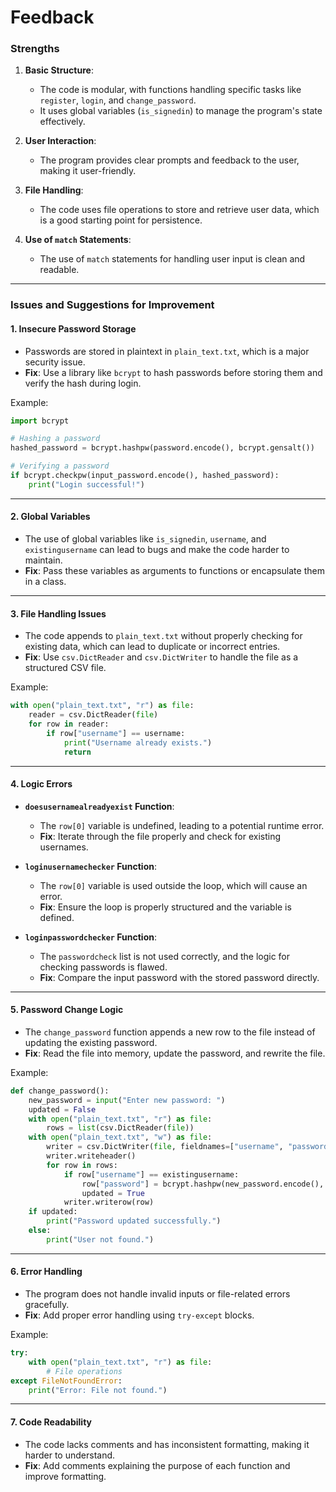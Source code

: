 # Feedback

### **Strengths**
1. **Basic Structure**:
   - The code is modular, with functions handling specific tasks like `register`, `login`, and `change_password`.
   - It uses global variables (`is_signedin`) to manage the program's state effectively.

2. **User Interaction**:
   - The program provides clear prompts and feedback to the user, making it user-friendly.

3. **File Handling**:
   - The code uses file operations to store and retrieve user data, which is a good starting point for persistence.

4. **Use of `match` Statements**:
   - The use of `match` statements for handling user input is clean and readable.

---

### **Issues and Suggestions for Improvement**

#### 1. **Insecure Password Storage**
   - Passwords are stored in plaintext in `plain_text.txt`, which is a major security issue.
   - **Fix**: Use a library like `bcrypt` to hash passwords before storing them and verify the hash during login.

   Example:
   ```python
   import bcrypt

   # Hashing a password
   hashed_password = bcrypt.hashpw(password.encode(), bcrypt.gensalt())

   # Verifying a password
   if bcrypt.checkpw(input_password.encode(), hashed_password):
       print("Login successful!")
   ```

---

#### 2. **Global Variables**
   - The use of global variables like `is_signedin`, `username`, and `existingusername` can lead to bugs and make the code harder to maintain.
   - **Fix**: Pass these variables as arguments to functions or encapsulate them in a class.

---

#### 3. **File Handling Issues**
   - The code appends to `plain_text.txt` without properly checking for existing data, which can lead to duplicate or incorrect entries.
   - **Fix**: Use `csv.DictReader` and `csv.DictWriter` to handle the file as a structured CSV file.

   Example:
   ```python
   with open("plain_text.txt", "r") as file:
       reader = csv.DictReader(file)
       for row in reader:
           if row["username"] == username:
               print("Username already exists.")
               return
   ```

---

#### 4. **Logic Errors**
   - **`doesusernamealreadyexist` Function**:
     - The `row[0]` variable is undefined, leading to a potential runtime error.
     - **Fix**: Iterate through the file properly and check for existing usernames.

   - **`loginusernamechecker` Function**:
     - The `row[0]` variable is used outside the loop, which will cause an error.
     - **Fix**: Ensure the loop is properly structured and the variable is defined.

   - **`loginpasswordchecker` Function**:
     - The `passwordcheck` list is not used correctly, and the logic for checking passwords is flawed.
     - **Fix**: Compare the input password with the stored password directly.

---

#### 5. **Password Change Logic**
   - The `change_password` function appends a new row to the file instead of updating the existing password.
   - **Fix**: Read the file into memory, update the password, and rewrite the file.

   Example:
   ```python
   def change_password():
       new_password = input("Enter new password: ")
       updated = False
       with open("plain_text.txt", "r") as file:
           rows = list(csv.DictReader(file))
       with open("plain_text.txt", "w") as file:
           writer = csv.DictWriter(file, fieldnames=["username", "password"])
           writer.writeheader()
           for row in rows:
               if row["username"] == existingusername:
                   row["password"] = bcrypt.hashpw(new_password.encode(), bcrypt.gensalt())
                   updated = True
               writer.writerow(row)
       if updated:
           print("Password updated successfully.")
       else:
           print("User not found.")
   ```

---

#### 6. **Error Handling**
   - The program does not handle invalid inputs or file-related errors gracefully.
   - **Fix**: Add proper error handling using `try-except` blocks.

   Example:
   ```python
   try:
       with open("plain_text.txt", "r") as file:
           # File operations
   except FileNotFoundError:
       print("Error: File not found.")
   ```

---

#### 7. **Code Readability**
   - The code lacks comments and has inconsistent formatting, making it harder to understand.
   - **Fix**: Add comments explaining the purpose of each function and improve formatting.